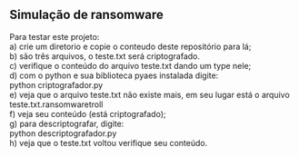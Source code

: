 ## Simulação de ransomware

Para testar este projeto: <br>
a) crie um diretorio e copie o conteudo deste repositório para lá; <br>
b) são três arquivos, o teste.txt será criptografado. <br>
c) verifique o conteúdo do arquivo teste.txt dando um type nele; <br>
d) com o python e sua biblioteca pyaes instalada digite: <br>
python criptografador.py <br>
e) veja que o arquivo teste.txt não existe mais, em seu lugar está o arquivo teste.txt.ransomwaretroll <br>
f) veja seu conteúdo (está criptografado); <br>
g) para descriptografar, digite: <br>
python descriptografador.py <br>
h) veja que o teste.txt voltou verifique seu conteúdo. <br>
